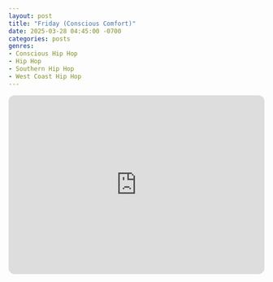 ```yaml
---
layout: post
title: "Friday (Conscious Comfort)"
date: 2025-03-28 04:45:00 -0700
categories: posts
genres:
- Conscious Hip Hop
- Hip Hop
- Southern Hip Hop
- West Coast Hip Hop
---
```

<iframe style="border-radius:12px" src="https://open.spotify.com/embed/playlist/4ddb5IBYVb0hYFj9Kqb3UC?utm_source=generator" width="100%" height="352" frameBorder="0" allowfullscreen="" allow="autoplay; clipboard-write; encrypted-media; fullscreen; picture-in-picture" loading="lazy"></iframe>